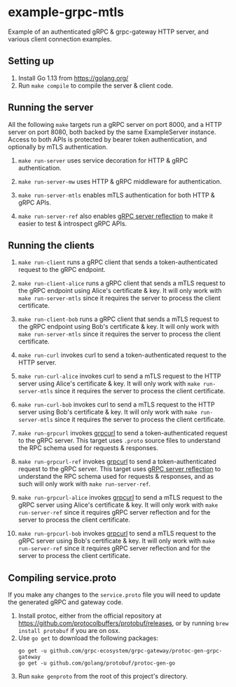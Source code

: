 # example-grpc-mtls

Example of an authenticated gRPC & grpc-gateway HTTP server, and various client connection examples.

## Setting up

1. Install Go 1.13 from https://golang.org/
2. Run `make compile` to compile the server & client code.

## Running the server

All the following `make` targets run a gRPC server on port 8000, and a HTTP server on port 8080, both backed by the same ExampleServer instance. Access to both APIs is protected by bearer token authentication, and optionally by mTLS authentication.

1. `make run-server` uses service decoration for HTTP & gRPC authentication.

2. `make run-server-mw` uses HTTP & gRPC middleware for authentication.

3. `make run-server-mtls` enables mTLS authentication for both HTTP & gRPC APIs.

4. `make run-server-ref` also enables [gRPC server reflection](https://github.com/grpc/grpc-go/blob/master/Documentation/server-reflection-tutorial.md) to make it easier to test & introspect gRPC APIs.

## Running the clients

1. `make run-client` runs a gRPC client that sends a token-authenticated request to the gRPC endpoint.

2. `make run-client-alice` runs a gRPC client that sends a mTLS request to the gRPC endpoint using Alice's certificate & key. It will only work with `make run-server-mtls` since it requires the server to process the client certificate.

3. `make run-client-bob` runs a gRPC client that sends a mTLS request to the gRPC endpoint using Bob's certificate & key. It will only work with `make run-server-mtls` since it requires the server to process the client certificate.

4. `make run-curl` invokes curl to send a token-authenticated request to the HTTP server.

5. `make run-curl-alice` invokes curl to send a mTLS request to the HTTP server using Alice's certificate & key. It will only work with `make run-server-mtls` since it requires the server to process the client certificate.

6. `make run-curl-bob` invokes curl to send a mTLS request to the HTTP server using Bob's certificate & key. It will only work with `make run-server-mtls` since it requires the server to process the client certificate.

7. `make run-grpcurl` invokes [grpcurl](https://github.com/fullstorydev/grpcurl) to send a token-authenticated request to the gRPC server. This target uses `.proto` source files to understand the RPC schema used for requests & responses.

8. `make run-grpcurl-ref` invokes [grpcurl](https://github.com/fullstorydev/grpcurl) to send a token-authenticated request to the gRPC server. This target uses [gRPC server reflection](https://github.com/grpc/grpc-go/blob/master/Documentation/server-reflection-tutorial.md) to understand the RPC schema used for requests & responses, and as such will only work with `make run-server-ref`.

9. `make run-grpcurl-alice` invokes [grpcurl](https://github.com/fullstorydev/grpcurl) to send a mTLS request to the gRPC server using Alice's certificate & key. It will only work with `make run-server-ref` since it requires gRPC server reflection and for the server to process the client certificate.

10. `make run-grpcurl-bob` invokes [grpcurl](https://github.com/fullstorydev/grpcurl) to send a mTLS request to the gRPC server using Bob's certificate & key. It will only work with `make run-server-ref` since it requires gRPC server reflection and for the server to process the client certificate.

## Compiling service.proto

If you make any changes to the `service.proto` file you will need to update the generated gRPC and gateway code.

1. Install protoc, either from the official repository at https://github.com/protocolbuffers/protobuf/releases,
or by running `brew install protobuf` if you are on osx.
2. Use `go get` to download the following packages:
    ```
   go get -u github.com/grpc-ecosystem/grpc-gateway/protoc-gen-grpc-gateway
   go get -u github.com/golang/protobuf/protoc-gen-go
   ```
3. Run `make genproto` from the root of this project's directory.
